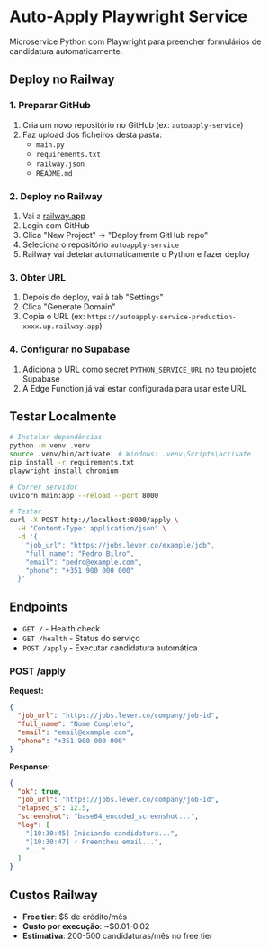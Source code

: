 # Auto-Apply Playwright Service

Microservice Python com Playwright para preencher formulários de candidatura automaticamente.

## Deploy no Railway

### 1. Preparar GitHub
1. Cria um novo repositório no GitHub (ex: `autoapply-service`)
2. Faz upload dos ficheiros desta pasta:
   - `main.py`
   - `requirements.txt`
   - `railway.json`
   - `README.md`

### 2. Deploy no Railway
1. Vai a [railway.app](https://railway.app)
2. Login com GitHub
3. Clica "New Project" → "Deploy from GitHub repo"
4. Seleciona o repositório `autoapply-service`
5. Railway vai detetar automaticamente o Python e fazer deploy

### 3. Obter URL
1. Depois do deploy, vai à tab "Settings"
2. Clica "Generate Domain"
3. Copia o URL (ex: `https://autoapply-service-production-xxxx.up.railway.app`)

### 4. Configurar no Supabase
1. Adiciona o URL como secret `PYTHON_SERVICE_URL` no teu projeto Supabase
2. A Edge Function já vai estar configurada para usar este URL

## Testar Localmente

```bash
# Instalar dependências
python -m venv .venv
source .venv/bin/activate  # Windows: .venv\Scripts\activate
pip install -r requirements.txt
playwright install chromium

# Correr servidor
uvicorn main:app --reload --port 8000

# Testar
curl -X POST http://localhost:8000/apply \
  -H "Content-Type: application/json" \
  -d '{
    "job_url": "https://jobs.lever.co/example/job",
    "full_name": "Pedro Bilro",
    "email": "pedro@example.com",
    "phone": "+351 900 000 000"
  }'
```

## Endpoints

- `GET /` - Health check
- `GET /health` - Status do serviço
- `POST /apply` - Executar candidatura automática

### POST /apply

**Request:**
```json
{
  "job_url": "https://jobs.lever.co/company/job-id",
  "full_name": "Nome Completo",
  "email": "email@example.com",
  "phone": "+351 900 000 000"
}
```

**Response:**
```json
{
  "ok": true,
  "job_url": "https://jobs.lever.co/company/job-id",
  "elapsed_s": 12.5,
  "screenshot": "base64_encoded_screenshot...",
  "log": [
    "[10:30:45] Iniciando candidatura...",
    "[10:30:47] ✓ Preencheu email...",
    "..."
  ]
}
```

## Custos Railway

- **Free tier**: $5 de crédito/mês
- **Custo por execução**: ~$0.01-0.02
- **Estimativa**: 200-500 candidaturas/mês no free tier
